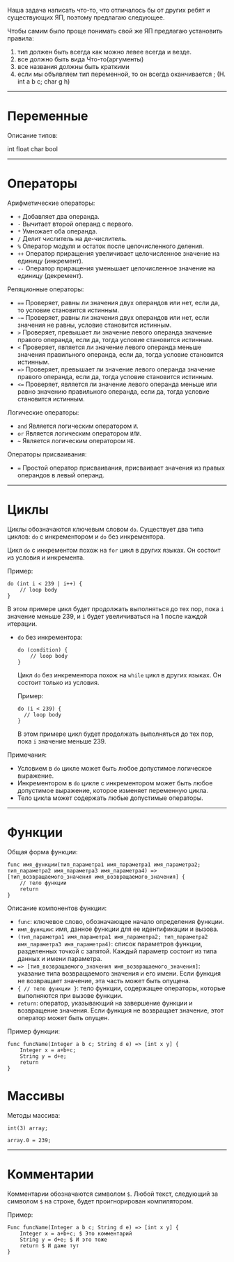 Наша задача написать что-то, что отличалось бы от других ребят и существующих ЯП, поэтому предлагаю следующее.

Чтобы самим было проще понимать свой же ЯП предлагаю установить правила:
1) тип должен быть всегда как можно левее всегда и везде.
2) все должно быть вида Что-то(аргументы)
3) все названия должны быть краткими
4) если мы объявляем тип переменной, то он всегда оканчивается ; (Н. int a b c; char g h)

---

# Переменные

Описание типов:

int
float
char
bool

---

# Операторы

Арифметические операторы:

- `+` Добавляет два операнда.
- `-` Вычитает второй операнд с первого.
- `*` Умножает оба операнда.
- `/` Делит числитель на де-числитель.
- `%` Оператор модуля и остаток после целочисленного деления.
- `++` Оператор приращения увеличивает целочисленное значение на единицу (инкремент).
- `--` Оператор приращения уменьшает целочисленное значение на единицу (декремент).

Реляционные операторы:

- `==` Проверяет, равны ли значения двух операндов или нет, если да, то условие становится истинным.
- `~=` Проверяет, равны ли значения двух операндов или нет, если значения не равны, условие становится истинным.
- `>` Проверяет, превышает ли значение левого операнда значение правого операнда, если да, тогда условие становится истинным.
- `<` Проверяет, является ли значение левого операнда меньше значения правильного операнда, если да, тогда условие становится истинным.
- `=>` Проверяет, превышает ли значение левого операнда значение правого операнда, если да, тогда условие становится истинным.
- `<=` Проверяет, является ли значение левого операнда меньше или равно значению правильного операнда, если да, тогда условие становится истинным.

Логические операторы:

- `and` Является логическим оператором `И`.
- `or` Является логическим оператором `ИЛИ`.
- `~` Является логическим оператором `НЕ`.

Операторы присваивания:

- `=` Простой оператор присваивания, присваивает значения из правых операндов в левый операнд.

---

# Циклы

Циклы обозначаются ключевым словом `do`. Существует два типа циклов: `do` с инкрементором и `do` без инкрементора.
  
  Цикл `do` с инкрементом похож на `for` цикл в других языках. Он состоит из условия и инкремента.
  
  Пример:
  
  ```bayl
  do (int i < 239 | i++) {
      // loop body
  }
  ```
  
  В этом примере цикл будет продолжать выполняться до тех пор, пока `i` значение меньше 239, и `i` будет увеличиваться на 1 после каждой итерации.


- `do` без инкрементора:

  ```bayl
  do (condition) {
      // loop body
  }
  ```

  Цикл `do` без инкрементора похож на `while` цикл в других языках. Он состоит только из условия.

  Пример:

  ```bayl
  do (i < 239) {
    // loop body
  }
  ```
  
  В этом примере цикл будет продолжать выполняться до тех пор, пока `i` значение меньше 239.

Примечания:

- Условием в `do` цикле может быть любое допустимое логическое выражение.
- Инкрементором в `do` цикле с инкрементором может быть любое допустимое выражение, которое изменяет переменную цикла.
- Тело цикла может содержать любые допустимые операторы.

---

# Функции

Общая форма функции:

```bayl
func имя_функции(тип_параметра1 имя_параметра1 имя_параметра2; тип_параметра2 имя_параметра3 имя_параметра4) => [тип_возвращаемого_значения имя_возвращаемого_значения] {
    // тело функции
    return
}
```

Описание компонентов функции:

- `func`: ключевое слово, обозначающее начало определения функции.
- `имя_функции`: имя, данное функции для ее идентификации и вызова.
- `(тип_параметра1 имя_параметра1 имя_параметра2; тип_параметра2 имя_параметра3 имя_параметра4)`: список параметров функции, разделенных точкой с запятой. Каждый параметр состоит из типа данных и имени параметра.
- `=> [тип_возвращаемого_значения имя_возвращаемого_значения]`: указание типа возвращаемого значения и его имени. Если функция не возвращает значение, эта часть может быть опущена.
- `{ // тело функции }`: тело функции, содержащее операторы, которые выполняются при вызове функции.
- `return`: оператор, указывающий на завершение функции и возвращение значения. Если функция не возвращает значение, этот оператор может быть опущен.

Пример функции:

```bayl
func funcName(Integer a b c; String d e) => [int x y] {
    Integer x = a+b+c;
    String y = d+e;
    return
}
```

# Массивы

Методы массива:

```bayl
int(3) array;

array.0 = 239;
```

---

# Комментарии

Комментарии обозначаются символом `$`. Любой текст, следующий за символом `$` на строке, будет проигнорирован компилятором.

Пример:

```bayl
Func funcName(Integer a b c; String d e) => [int x y] {
    Integer x = a+b+c; $ Это комментарий
    String y = d+e; $ И это тоже
    return $ И даже тут
}
```
